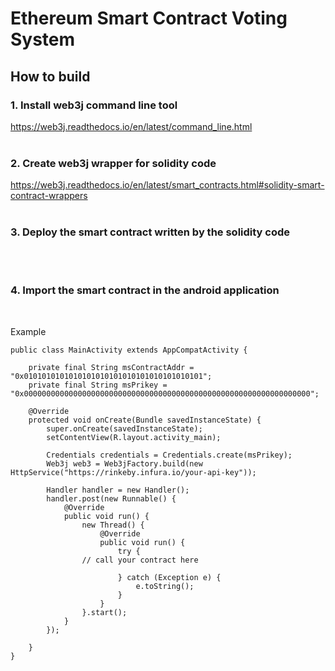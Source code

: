 # Ethereum Smart Contract Voting System

## How to build

### 1. Install web3j command line tool
https://web3j.readthedocs.io/en/latest/command_line.html
<br><br>

### 2. Create web3j wrapper for solidity code
https://web3j.readthedocs.io/en/latest/smart_contracts.html#solidity-smart-contract-wrappers
<br><br>

### 3. Deploy the smart contract written by the solidity code 
<br><br>

### 4. Import the smart contract in the android application
<br>

Example
```
public class MainActivity extends AppCompatActivity {

    private final String msContractAddr = "0x0101010101010101010101010101010101010101";
    private final String msPrikey = "0x0000000000000000000000000000000000000000000000000000000000000000";

    @Override
    protected void onCreate(Bundle savedInstanceState) {
        super.onCreate(savedInstanceState);
        setContentView(R.layout.activity_main);

        Credentials credentials = Credentials.create(msPrikey);
        Web3j web3 = Web3jFactory.build(new HttpService("https://rinkeby.infura.io/your-api-key"));

        Handler handler = new Handler();
        handler.post(new Runnable() {
            @Override
            public void run() {
                new Thread() {
                    @Override
                    public void run() {
                        try {
				// call your contract here

                        } catch (Exception e) {
                            e.toString();
                        }
                    }
                }.start();
            }
        });

    }
}
```
